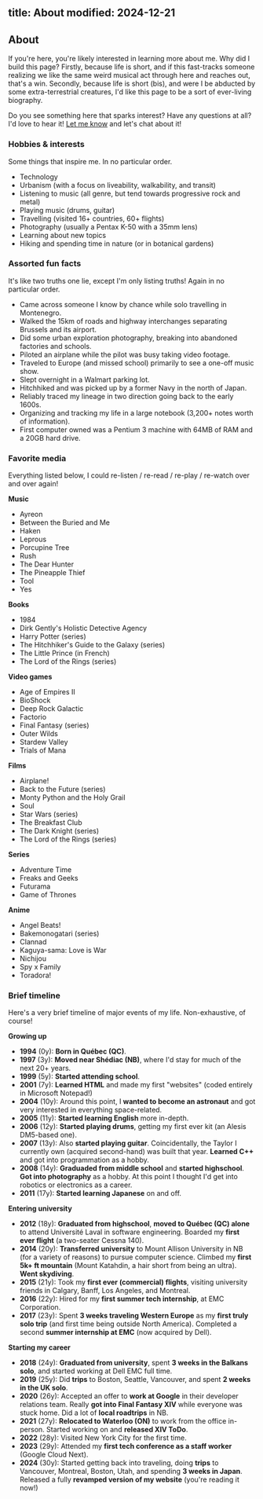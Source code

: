 title: About
modified: 2024-12-21
---

## <i class="fa-duotone fa-light fa-messages-question me-1"></i> About

If you're here, you're likely interested in learning more about me. Why did I build this page? 
Firstly, because life is short, and if this fast-tracks someone realizing we like the same weird
musical act through here and reaches out, that's a win. Secondly, because life is short (bis),
and were I be abducted by some extra-terrestrial creatures, I'd like this page to be a
sort of ever-living biography.

Do you see something here that sparks interest? Have any questions at all?
I'd love to hear it! [Let me know](/contact/) and let's chat about it!

### Hobbies & interests

Some things that inspire me. In no particular order.

- <i class="fa-duotone fa-light fa-microchip" style="color: #320c86"></i>
Technology
- <i class="fa-duotone fa-light fa-house-tree" style="color: #1b860c"></i>
Urbanism (with a focus on liveability, walkability, and transit)
- <i class="fa-duotone fa-light fa-radio" style="color: #0c8686"></i>
Listening to music (all genre, but tend towards progressive rock and metal)
- <i class="fa-duotone fa-light fa-guitars" style="color: #860c0c"></i>
Playing music (drums, guitar)
- <i class="fa-duotone fa-light fa-passport" style="color: #0c1486"></i>
Travelling (visited 16+ countries, 60+ flights)
- <i class="fa-duotone fa-light fa-camera-retro" style="color: #860c6d"></i>
Photography (usually a Pentax K-50 with a 35mm lens)
- <i class="fa-duotone fa-light fa-books" style="color: #0c6986"></i>
Learning about new topics
- <i class="fa-duotone fa-light fa-person-hiking" style="color: #86510c"></i>
Hiking and spending time in nature (or in botanical gardens)

### Assorted fun facts

It's like two truths one lie, except I'm only listing truths! Again in no particular order.

- Came across someone I know by chance while solo travelling in Montenegro.
- Walked the 15km of roads and highway interchanges separating Brussels and its airport.
- Did some urban exploration photography, breaking into abandoned factories and schools.
- Piloted an airplane while the pilot was busy taking video footage.
- Traveled to Europe (and missed school) primarily to see a one-off music show.
- Slept overnight in a Walmart parking lot.
- Hitchhiked and was picked up by a former Navy in the north of Japan.
- Reliably traced my lineage in two direction going back to the early 1600s.
- Organizing and tracking my life in a large notebook (3,200+ notes worth of information).
- First computer owned was a Pentium 3 machine with 64MB of RAM and a 20GB hard drive.

### Favorite media

Everything listed below, I could re-listen / re-read / re-play / re-watch over and over again!

<i class="fa-duotone fa-light fa-radio" style="color: #0c8686"></i>
**Music**

- Ayreon
- Between the Buried and Me
- Haken
- Leprous
- Porcupine Tree
- Rush
- The Dear Hunter
- The Pineapple Thief
- Tool
- Yes

<i class="fa-duotone fa-light fa-book" style="color: #8418dd"></i>
**Books**

- 1984
- Dirk Gently's Holistic Detective Agency
- Harry Potter (series)
- The Hitchhiker's Guide to the Galaxy (series)
- The Little Prince (in French)
- The Lord of the Rings (series)

<i class="fa-duotone fa-light fa-game-console-handheld" style="color: #b35c10"></i>
**Video games**

- Age of Empires II
- BioShock
- Deep Rock Galactic
- Factorio
- Final Fantasy (series)
- Outer Wilds
- Stardew Valley
- Trials of Mana

<i class="fa-duotone fa-light fa-camera-movie" style="color: #b90e76"></i>
**Films**

- Airplane!
- Back to the Future (series)
- Monty Python and the Holy Grail
- Soul
- Star Wars (series)
- The Breakfast Club
- The Dark Knight (series)
- The Lord of the Rings (series)

<i class="fa-duotone fa-light fa-tv" style="color: #b90e76"></i>
**Series**

- Adventure Time
- Freaks and Geeks
- Futurama
- Game of Thrones

<i class="fa-duotone fa-light fa-tv-retro" style="color: #b90e76"></i>
**Anime**

- Angel Beats!
- Bakemonogatari (series)
- Clannad
- Kaguya-sama: Love is War
- Nichijou
- Spy x Family
- Toradora!

### Brief timeline

Here's a very brief timeline of major events of my life. Non-exhaustive, of course!

<i class="fa-duotone fa-light fa-child-reaching"></i>
**Growing up**

- **1994** (0y): **Born in Québec (QC)**.
- **1997** (3y): **Moved near Shédiac (NB)**, where I'd stay for much of the next 20+ years.
- **1999** (5y): **Started attending school**.
- **2001** (7y): **Learned HTML** and made my first "websites" (coded entirely in Microsoft Notepad!)
- **2004** (10y): Around this point, I **wanted to become an astronaut** and got very interested in everything space-related.
- **2005** (11y): **Started learning English** more in-depth.
- **2006** (12y): **Started playing drums**, getting my first ever kit (an Alesis DM5-based one).
- **2007** (13y): Also **started playing guitar**. Coincidentally, the Taylor I currently own (acquired second-hand) was built that year. **Learned C++** and got into programmation as a hobby.
- **2008** (14y): **Graduaded from middle school** and **started highschool**. **Got into photography** as a hobby. At this point I thought I'd get into robotics or electronics as a career.
- **2011** (17y): **Started learning Japanese** on and off.

<i class="fa-duotone fa-light fa-user-graduate"></i>
**Entering university**

- **2012** (18y): **Graduated from highschool**, **moved to Québec (QC) alone** to attend Université Laval in software engineering. Boarded my **first ever flight** (a two-seater Cessna 140).
- **2014** (20y): **Transferred university** to Mount Allison University in NB (for a variety of reasons) to pursue computer science. Climbed my **first 5k+ ft mountain** (Mount Katahdin, a hair short from being an ultra). **Went skydiving**.
- **2015** (21y): Took my **first ever (commercial) flights**, visiting university friends in Calgary, Banff, Los Angeles, and Montreal.
- **2016** (22y): Hired for my **first summer tech internship**, at EMC Corporation.
- **2017** (23y): Spent **3 weeks traveling Western Europe** as my **first truly solo trip** (and first time being outside North America). Completed a second **summer internship at EMC** (now acquired by Dell).

<i class="fa-duotone fa-light fa-user-astronaut"></i>
**Starting my career**

- **2018** (24y): **Graduated from university**, spent **3 weeks in the Balkans solo**, and started working at Dell EMC full time.
- **2019** (25y): Did **trips** to Boston, Seattle, Vancouver, and spent **2 weeks in the UK solo**.
- **2020** (26y): Accepted an offer to **work at Google** in their developer relations team. Really **got into Final Fantasy XIV** while everyone was stuck home. Did a lot of **local roadtrips** in NB.
- **2021** (27y): **Relocated to Waterloo (ON)** to work from the office in-person. Started working on and **released XIV ToDo**.
- **2022** (28y): Visited New York City for the first time.
- **2023** (29y): Attended my **first tech conference as a staff worker** (Google Cloud Next).
- **2024** (30y): Started getting back into traveling, doing **trips** to Vancouver, Montreal, Boston, Utah, and spending **3 weeks in Japan**. Released a fully **revamped version of my website** (you're reading it now!)
